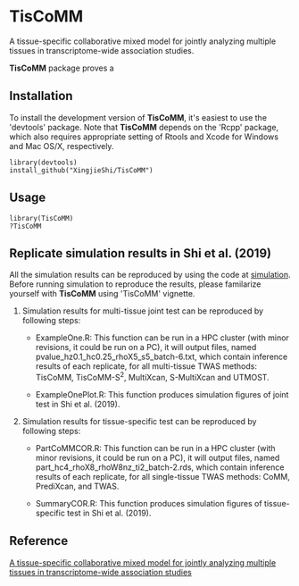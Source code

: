 # TisCoMM
A tissue-specific collaborative mixed model for jointly analyzing multiple tissues in transcriptome-wide association studies.

**TisCoMM** package proves a 

## Installation
To install the development version of **TisCoMM**, it's easiest to use the 'devtools' package. Note that **TisCoMM** depends on the 'Rcpp' package, which also requires appropriate setting of Rtools and Xcode for Windows and Mac OS/X, respectively.

```{r, fig.show='hold', eval=FALSE}
library(devtools)
install_github("XingjieShi/TisCoMM")
```
## Usage

```{r, fig.show='hold', eval=FALSE}
library(TisCoMM)
?TisCoMM
```
## Replicate simulation results in Shi et al. (2019)
All the simulation results can be reproduced by using the code at [simulation](https://github.com/XingjieShi/TisCoMM/tree/master/simulation). Before running simulation to reproduce the results, please familarize yourself with **TisCoMM** using 'TisCoMM' vignette. 

1. Simulation results for multi-tissue joint test can be reproduced by following steps:

    - ExampleOne.R: This function can be run in a HPC cluster (with minor revisions, it could be run on a PC), it will output files, named pvalue_hz0.1_hc0.25_rhoX5_s5_batch-6.txt, which contain inference results of each replicate, for all multi-tissue TWAS  methods: TisCoMM, TisCoMM-S$^2$, MultiXcan, S-MultiXcan and UTMOST. 


    - ExampleOnePlot.R: This function produces simulation figures of joint test in Shi et al. (2019).

2. Simulation results for tissue-specific test can be reproduced by following steps:

     - PartCoMMCOR.R: This function can be run in a HPC cluster (with minor revisions, it could be run on a PC), it will output files, named part_hc4_rhoX8_rhoW8nz_ti2_batch-2.rds, which contain inference results of each replicate, for all single-tissue TWAS methods: CoMM, PrediXcan, and TWAS. 
     
    - SummaryCOR.R: This function produces simulation figures of tissue-specific test in Shi et al. (2019).
 

## Reference
[A tissue-specific collaborative mixed model for jointly analyzing multiple tissues in transcriptome-wide association studies](https://www.biorxiv.org/content/10.1101/789396v1) 
